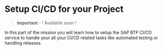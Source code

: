 # Setup CI/CD for your Project

> **Important** - ! Available soon !

In this part of the mission you will learn how to setup the SAP BTP CI/CD service to handle your all your CI/CD related tasks like automated testing or handling releases.